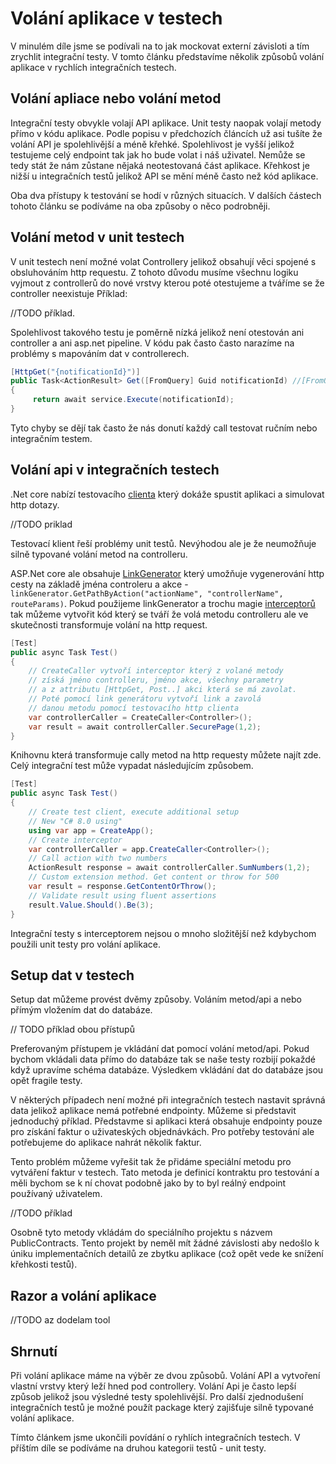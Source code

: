 # Volání aplikace v testech

V minulém díle jsme se podívali na to jak mockovat externí závisloti a tím zrychlit integrační testy. V tomto článku představíme několik způsobů volání aplikace v rychlích integračních testech.

## Volání apliace nebo volání metod

Integrační testy obvykle volají API aplikace. Unit testy naopak volají metody přímo v kódu aplikace. Podle popisu v předchozích článcích už asi tušíte že volání API je spolehlivější a méně křehké.
Spolehlivost je vyšší jelikož testujeme celý endpoint tak jak ho bude volat i náš uživatel. Nemůže se tedy stát že nám zůstane nějaká neotestovaná část aplikace. Křehkost je nižší u integračních testů
jelikož API se mění méně často než kód aplikace.

Oba dva přístupy k testování se hodí v různých situacích. V dalších částech tohoto článku se podíváme na oba způsoby o něco podrobněji.

## Volání metod v unit testech

V unit testech  není možné volat Controllery jelikož obsahují věci spojené s obsluhováním http requestu. Z tohoto důvodu musíme všechnu logiku vyjmout z controllerů do nové vrstvy kterou poté otestujeme a tváříme se že controller neexistuje
Příklad:

//TODO příklad.

Spolehlivost takového testu je poměrně nízká jelikož není otestován ani controller a ani asp.net pipeline.
V kódu pak často často narazíme na problémy s mapováním dat v controllerech.

```csharp
[HttpGet("{notificationId}")]
public Task<ActionResult> Get([FromQuery] Guid notificationId) //[FromQuery] by mělo být [FromRoute]
{
     return await service.Execute(notificationId);
}

```

Tyto chyby se dějí tak často že nás donutí každý call testovat ručním nebo integračním testem.

## Volání api v integračních testech

.Net core nabízí testovacího [clienta](https://docs.microsoft.com/cs-cz/aspnet/core/test/integration-tests?view=aspnetcore-3.1) který dokáže spustit aplikaci a simulovat http dotazy.

//TODO priklad

Testovací klient řeší problémy unit testů. Nevýhodou ale je že neumožňuje silně typované volání metod na controlleru.

ASP.Net core ale obsahuje [LinkGenerator](https://docs.microsoft.com/en-us/dotnet/api/microsoft.aspnetcore.routing.linkgenerator?view=aspnetcore-3.1) který umožňuje vygenerování http cesty na základě jména controleru a akce - `linkGenerator.GetPathByAction("actionName", "controllerName", routeParams)`. Pokud použijeme linkGenerator a trochu magie [interceptorů](https://stackoverflow.com/questions/2592787/what-really-interceptors-do-with-my-c-sharp-class) tak můžeme vytvořit kód který se tváří že volá metodu controlleru ale ve skutečnosti transformuje volání na http request.

```csharp
[Test]
public async Task Test()
{
    // CreateCaller vytvoří interceptor který z volané metody
    // získá jméno controlleru, jméno akce, všechny parametry
    // a z attributu [HttpGet, Post..] akci která se má zavolat.
    // Poté pomocí link generátoru vytvoří link a zavolá
    // danou metodu pomocí testovacího http clienta
    var controllerCaller = CreateCaller<Controller>();
    var result = await controllerCaller.SecurePage(1,2);
}
```

Knihovnu která transformuje cally metod na http requesty můžete najít zde. Celý integrační test může vypadat následujícím způsobem.

```csharp
[Test]
public async Task Test()
{
    // Create test client, execute additional setup
    // New "C# 8.0 using"
    using var app = CreateApp();
    // Create interceptor
    var controllerCaller = app.CreateCaller<Controller>();
    // Call action with two numbers
    ActionResult response = await controllerCaller.SumNumbers(1,2);
    // Custom extension method. Get content or throw for 500
    var result = response.GetContentOrThrow();
    // Validate result using fluent assertions
    result.Value.Should().Be(3);
}
```

Integrační testy s interceptorem nejsou o mnoho složitější než kdybychom použili unit testy pro volání aplikace.

## Setup dat v testech

Setup dat můžeme provést dvěmy způsoby. Voláním metod/api a nebo přímým vložením dat do databáze.

// TODO příklad obou přístupů

Preferovaným přístupem je vkládání dat pomocí volání metod/api. Pokud bychom vkládali data přímo do databáze tak se naše testy rozbijí pokaždé když upravíme schéma databáze. Výsledkem vkládání dat do databáze jsou opět fragile testy.

V některých případech není možné při integračních testech nastavit správná data jelikož aplikace nemá potřebné endpointy. Můžeme si představit jednoduchý příklad. Představme si aplikaci která obsahuje endpointy pouze pro získání faktur o uživateských objednávkách. Pro potřeby testování ale potřebujeme do aplikace nahrát několik faktur.

Tento problém můžeme vyřešit tak že přidáme speciální metodu pro vytváření faktur v testech. Tato metoda je definicí kontraktu pro testování a měli bychom se k ní chovat podobně jako by to byl reálný endpoint používaný uživatelem.

//TODO příklad

Osobně tyto metody vkládám do speciálního projektu s názvem PublicContracts. Tento projekt by neměl mít žádné závislosti aby nedošlo k úniku implementačních detailů ze zbytku aplikace (což opět vede ke snížení křehkosti testů).

## Razor a volání aplikace

//TODO az dodelam tool

## Shrnutí

Při volání aplikace máme na výběr ze dvou způsobů. Volání API a vytvoření vlastní vrstvy který leží hned pod controllery. Volání Api je často lepší způsob jelikož jsou výsledné testy spolehlivější. Pro další zjednodušení integračních testů je možné použít package který zajišťuje silně typované volání aplikace.

Tímto článkem jsme ukončili povídání o ryhlích integračních testech. V příštím díle se podíváme na druhou kategorii testů - unit testy.
